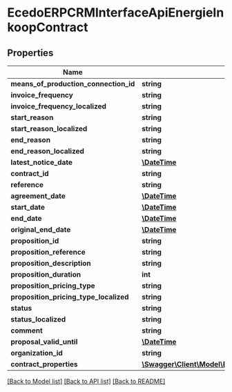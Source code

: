 # EcedoERPCRMInterfaceApiEnergieInkoopContract

## Properties
Name | Type | Description | Notes
------------ | ------------- | ------------- | -------------
**means_of_production_connection_id** | **string** |  | [optional] 
**invoice_frequency** | **string** |  | [optional] 
**invoice_frequency_localized** | **string** |  | [optional] 
**start_reason** | **string** |  | [optional] 
**start_reason_localized** | **string** |  | [optional] 
**end_reason** | **string** |  | [optional] 
**end_reason_localized** | **string** |  | [optional] 
**latest_notice_date** | [**\DateTime**](\DateTime.md) |  | [optional] 
**contract_id** | **string** |  | [optional] 
**reference** | **string** |  | [optional] 
**agreement_date** | [**\DateTime**](\DateTime.md) |  | [optional] 
**start_date** | [**\DateTime**](\DateTime.md) |  | [optional] 
**end_date** | [**\DateTime**](\DateTime.md) |  | [optional] 
**original_end_date** | [**\DateTime**](\DateTime.md) |  | [optional] 
**proposition_id** | **string** |  | [optional] 
**proposition_reference** | **string** |  | [optional] 
**proposition_description** | **string** |  | [optional] 
**proposition_duration** | **int** |  | [optional] 
**proposition_pricing_type** | **string** |  | [optional] 
**proposition_pricing_type_localized** | **string** |  | [optional] 
**status** | **string** |  | [optional] 
**status_localized** | **string** |  | [optional] 
**comment** | **string** |  | [optional] 
**proposal_valid_until** | [**\DateTime**](\DateTime.md) |  | [optional] 
**organization_id** | **string** |  | [optional] 
**contract_properties** | [**\Swagger\Client\Model\EcedoERPCRMInterfaceApiContractProperty[]**](EcedoERPCRMInterfaceApiContractProperty.md) |  | [optional] 

[[Back to Model list]](../README.md#documentation-for-models) [[Back to API list]](../README.md#documentation-for-api-endpoints) [[Back to README]](../README.md)


